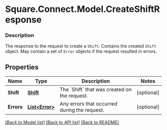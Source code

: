 # Square.Connect.Model.CreateShiftResponse

### Description

The response to the request to create a `Shift`. Contains the created `Shift` object. May contain a set of `Error` objects if the request resulted in errors.

## Properties

Name | Type | Description | Notes
------------ | ------------- | ------------- | -------------
**Shift** | [**Shift**](Shift.md) | The &#x60;Shift&#x60; that was created on the request. | [optional] 
**Errors** | [**List&lt;Error&gt;**](Error.md) | Any errors that occurred during the request. | [optional] 



[[Back to Model list]](../README.md#documentation-for-models) [[Back to API list]](../README.md#documentation-for-api-endpoints) [[Back to README]](../README.md)

